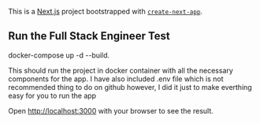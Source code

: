 This is a [Next.js](https://nextjs.org/) project bootstrapped with [`create-next-app`](https://github.com/vercel/next.js/tree/canary/packages/create-next-app).

## Run the Full Stack Engineer Test

docker-compose up -d --build.

This should run the project in docker container with all the necessary components for the app. I have also included .env file which is not recommended thing to do on github however, I did it just to make everthing easy for you to run the app



Open [http://localhost:3000](http://localhost:3000) with your browser to see the result.

